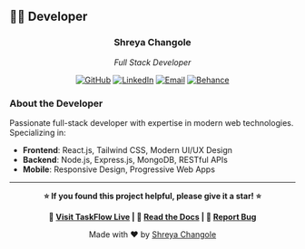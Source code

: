 ## 👩‍💻 Developer

<div align="center">

### Shreya Changole
*Full Stack Developer*

[![GitHub](https://img.shields.io/badge/GitHub-ShreyaChangole-black?style=for-the-badge&logo=github)](https://github.com/ShreyaChangole)
[![LinkedIn](https://img.shields.io/badge/LinkedIn-shreya-blue?style=for-the-badge&logo=linkedin)](https://linkedin.com/in/shreya)
[![Email](https://img.shields.io/badge/Email-shreyachangole2004@gmail.com-red?style=for-the-badge&logo=gmail)](mailto:shreyachangole2004@gmail.com)
[![Behance](https://img.shields.io/badge/Behance-shreya-blue?style=for-the-badge&logo=behance)](https://www.behance.net/shreya)

</div>

### About the Developer

Passionate full-stack developer with expertise in modern web technologies. Specializing in:

- **Frontend**: React.js, Tailwind CSS, Modern UI/UX Design
- **Backend**: Node.js, Express.js, MongoDB, RESTful APIs
- **Mobile**: Responsive Design, Progressive Web Apps

---

<div align="center">

**⭐ If you found this project helpful, please give it a star! ⭐**

**🚀 [Visit TaskFlow Live](https://taskflow-shreya.vercel.app) | 📖 [Read the Docs](#) | 🐛 [Report Bug](https://github.com/ShreyaChangole/taskflow/issues)**

Made with ❤️ by [Shreya Changole](https://github.com/ShreyaChangole)

</div>
